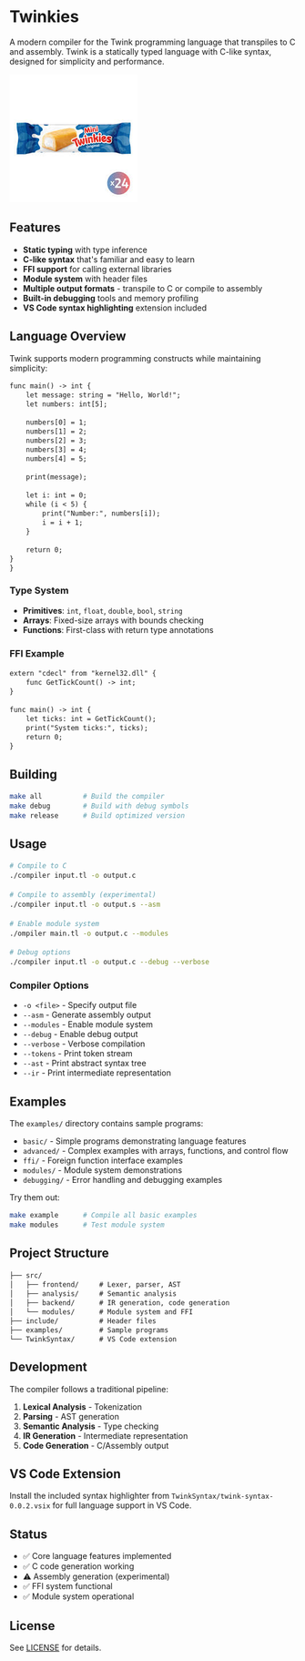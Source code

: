 # Twinkies

A modern compiler for the Twink programming language that transpiles to C and assembly. Twink is a statically typed language with C-like syntax, designed for simplicity and performance.

![Twinkies Logo](Z.png)

## Features

- **Static typing** with type inference
- **C-like syntax** that's familiar and easy to learn
- **FFI support** for calling external libraries
- **Module system** with header files
- **Multiple output formats** - transpile to C or compile to assembly
- **Built-in debugging** tools and memory profiling
- **VS Code syntax highlighting** extension included

## Language Overview

Twink supports modern programming constructs while maintaining simplicity:

```twink
func main() -> int {
    let message: string = "Hello, World!";
    let numbers: int[5];
    
    numbers[0] = 1;
    numbers[1] = 2;
    numbers[2] = 3;
    numbers[3] = 4;
    numbers[4] = 5;
    
    print(message);
    
    let i: int = 0;
    while (i < 5) {
        print("Number:", numbers[i]);
        i = i + 1;
    }
    
    return 0;
}
}
```

### Type System
- **Primitives**: `int`, `float`, `double`, `bool`, `string`
- **Arrays**: Fixed-size arrays with bounds checking
- **Functions**: First-class with return type annotations

### FFI Example
```twink
extern "cdecl" from "kernel32.dll" {
    func GetTickCount() -> int;
}

func main() -> int {
    let ticks: int = GetTickCount();
    print("System ticks:", ticks);
    return 0;
}
```

## Building

```bash
make all          # Build the compiler
make debug        # Build with debug symbols
make release      # Build optimized version
```

## Usage

```bash
# Compile to C
./compiler input.tl -o output.c

# Compile to assembly (experimental)
./compiler input.tl -o output.s --asm

# Enable module system
./ompiler main.tl -o output.c --modules

# Debug options
./compiler input.tl -o output.c --debug --verbose
```

### Compiler Options

- `-o <file>` - Specify output file
- `--asm` - Generate assembly output
- `--modules` - Enable module system
- `--debug` - Enable debug output
- `--verbose` - Verbose compilation
- `--tokens` - Print token stream
- `--ast` - Print abstract syntax tree
- `--ir` - Print intermediate representation

## Examples

The `examples/` directory contains sample programs:

- `basic/` - Simple programs demonstrating language features
- `advanced/` - Complex examples with arrays, functions, and control flow
- `ffi/` - Foreign function interface examples
- `modules/` - Module system demonstrations
- `debugging/` - Error handling and debugging examples

Try them out:
```bash
make example      # Compile all basic examples
make modules      # Test module system
```

## Project Structure

```
├── src/
│   ├── frontend/     # Lexer, parser, AST
│   ├── analysis/     # Semantic analysis
│   ├── backend/      # IR generation, code generation
│   └── modules/      # Module system and FFI
├── include/          # Header files
├── examples/         # Sample programs
└── TwinkSyntax/      # VS Code extension
```

## Development

The compiler follows a traditional pipeline:
1. **Lexical Analysis** - Tokenization
2. **Parsing** - AST generation  
3. **Semantic Analysis** - Type checking
4. **IR Generation** - Intermediate representation
5. **Code Generation** - C/Assembly output

## VS Code Extension

Install the included syntax highlighter from `TwinkSyntax/twink-syntax-0.0.2.vsix` for full language support in VS Code.

## Status

- ✅ Core language features implemented
- ✅ C code generation working
- ⚠️ Assembly generation (experimental)
- ✅ FFI system functional
- ✅ Module system operational

## License

See [LICENSE](LICENSE) for details.